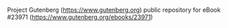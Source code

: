 Project Gutenberg (https://www.gutenberg.org) public repository for eBook #23971 (https://www.gutenberg.org/ebooks/23971)
